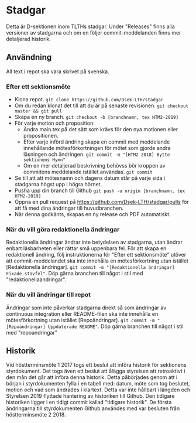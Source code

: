 # Stadgar

Detta är D-sektionen inom TLTHs stadgar. Under "Releases" finns alla versioner av stadgarna och om en följer commit-meddelanden finns mer detaljerad historik.

## Användning
All text i repot ska vara skrivet på svenska.

### Efter ett sektionsmöte
* Klona repot. `git clone https://github.com/Dsek-LTH/stadgar`
* Om du redan klonat det till att du är på senaste revisionen. `git checkout master && git pull`
* Skapa en ny branch. `git checkout -b [branchnamn, tex HTM2-2019]`
* För varje motion och proposition:
    * Ändra main.tex på det sätt som krävs för den nya motionen eller propositionen.
    * Efter varje införd ändring skapa en commit med meddelande innehållande mötesförkortningen för mötet som gjorde andra läsningen och ändringen. `git commit -m "[HTM2 2018] Bytte sektionens Hymn"`
    * Om en mer detaljerad beskrivning behövss bör kroppen av commitens meddelande istället användas. `git commit`
* Se till att att mötesnamn och dagens datum står på varje sida i stadgarna högst upp i högra hörnet.
* Pusha upp din branch till Github `git push -u origin [branchnamn, tex HTM2-2019]`
* Öppna en pull request på https://github.com/Dsek-LTH/stadgar/pulls för att få med dina ändringar till huvudbranchen.
* När denna godkänts, skapas en ny release och PDF automatiskt.

### När du vill göra redaktionella ändringar
Redaktionella ändringar ändrar inte betydelsen av stadgarna, utan ändrar enbart läsbarheten eller rättar små uppenbara fel. För att skapa en redaktionell ändring, följ instruktionerna för "Efter ett sektionsmöte" utöver att commit-meddelandet ska inte innehålla en mötesförkortning utan istället [Redaktionella ändringar]. `git commit -m "[Redaktionella ändringar] Fixade stavfel"`. Döp gärna branchen till något i stil med "redaktionellaandringar".

### När du vill ändringar till repot
Ändringar som inte påverkar stadgarna direkt så som ändringar av continuous integration eller README-filen ska inte innehålla en mötesförkortning utan istället [Repoändringar]. `git commit -m "[Repoändringar] Uppdaterade README"`. Döp gärna branchen till något i stil med "repoandringar"

## Historik
Vid höstterminsmöte 1 2017 togs ett beslut att införa historik för sektionens styrdokument. Det togs även ett beslut att ålägga styrelsen att retroaktivt i den mån det går att införa denna historik. Detta påbörjades genom att i början i styrdokumenten fylla i en tabell med: datum, möte som tog beslutet, motion och vad som ändrades i klartext. Detta var inte hållbart i längden och Styrelsen 2019 flyttade hantering av historiken till Github. Den tidigare historiken ligger i en tidigt commit kallad "tidigare historik". De första ändringarna till styrdokumenten Github användes med var besluten från höstterminsmöte 2 2018.
